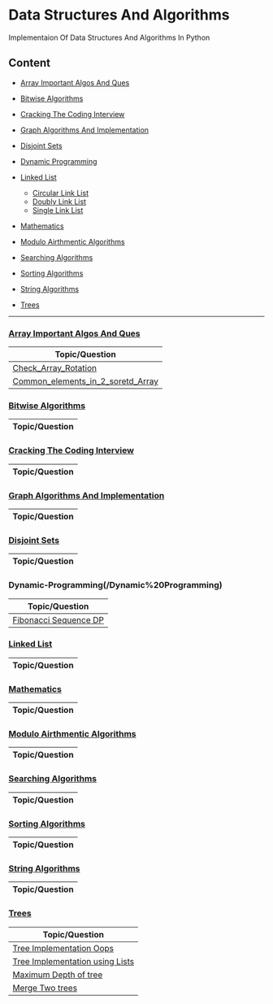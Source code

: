 
# Data Structures And Algorithms

Implementaion Of Data Structures And Algorithms In Python

## Content

- [Array Important Algos And Ques](#Array-Important-Algos-And-Ques)
- [Bitwise Algorithms](#Bitwise-Algorithms)
- [Cracking The Coding Interview](#Cracking-The-Coding-Interview)
- [Graph Algorithms And Implementation](#Graph-Algorithms-And-Implementation)
- [Disjoint Sets](#Disjoint-Sets)
- [Dynamic Programming](#Dynamic-Programming)
- [Linked List](#Linked-List)
	- [Circular Link List]()
	- [Doubly Link List]()
	- [Single Link List]()

- [Mathematics](#Mathematics)
- [Modulo Airthmentic Algorithms](#Modulo-Airthmentic-Algorithms)
- [Searching Algorithms](#Searching-Algorithms)
- [Sorting Algorithms](#Sorting-Algorithms)
- [String Algorithms](#String-Algorithms)
- [Trees](#Trees)

---------------------------------------------------------

### [Array Important Algos And Ques](https://github.com/agaraman0/Data_Structure_And_Algorithms/tree/master/Array%20Important%20Algos%20And%20Ques)

| 			Topic/Question			       |
|------------------------------------------|
|[Check_Array_Rotation](/Array%20Important%20Algos%20And%20Ques/Check_Array_Rotation.ipynb)|
|[Common_elements_in_2_soretd_Array](/Array%20Important%20Algos%20And%20Ques/Common_elements_in_2_soretd_Array.ipynb)|

### [Bitwise Algorithms](https://github.com/agaraman0/Data_Structure_And_Algorithms/tree/master/Bitwise%20Algorthms)
| 			Topic/Question			       |
|------------------------------------------|

### [Cracking The Coding Interview](https://github.com/agaraman0/Data_Structure_And_Algorithms/tree/master/CTCI)
| 			Topic/Question			       |
|------------------------------------------|

### [Graph Algorithms And Implementation](https://github.com/agaraman0/Data_Structure_And_Algorithms/tree/master/Graph%20Algorithms%20And%20Implemetation)
| 			Topic/Question			       |
|------------------------------------------|

### [Disjoint Sets]()
| 			Topic/Question			       |
|------------------------------------------|

### Dynamic-Programming(/Dynamic%20Programming)
| 			Topic/Question			       |
|------------------------------------------|
| [Fibonacci Sequence DP](/Dynamic%20Programming/Finonacci%20Memo.ipynb) |

### [Linked List](https://github.com/agaraman0/Data_Structure_And_Algorithms/tree/master/Linked-list)
| 			Topic/Question			       |
|------------------------------------------|


### [Mathematics](https://github.com/agaraman0/Data_Structure_And_Algorithms/tree/master/Mathematica)
| 			Topic/Question			       |
|------------------------------------------|


### [Modulo Airthmentic Algorithms](https://github.com/agaraman0/Data_Structure_And_Algorithms/tree/master/Modulo_Airthmetic_Algorithms)
| 			Topic/Question			       |
|------------------------------------------|

### [Searching Algorithms](https://github.com/agaraman0/Data_Structure_And_Algorithms/tree/master/Searching%20Algorithms)
| 			Topic/Question			       |
|------------------------------------------|

### [Sorting Algorithms](https://github.com/agaraman0/Data_Structure_And_Algorithms/tree/master/Sorting%20Algorithms)
| 			Topic/Question			       |
|------------------------------------------|

### [String Algorithms](https://github.com/agaraman0/Data_Structure_And_Algorithms/tree/master/String%20Algorithms)
| 			Topic/Question			       |
|------------------------------------------|

### [Trees](https://github.com/agaraman0/Data_Structure_And_Algorithms/tree/master/Trees)

| 			Topic/Question			       |
|------------------------------------------|
| [Tree Implementation Oops](/Trees/Tree_Implementation_OOPS.ipynb) |
| [Tree Implementation using Lists](/Trees/Tree_Implementation_using_Lists.ipynb) |
| [Maximum Depth of tree](/Trees/maxDepth) |
| [Merge Two trees](/Trees/mergeTrees.py) |